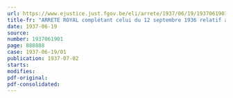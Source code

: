 ```yaml
---
url: https://www.ejustice.just.fgov.be/eli/arrete/1937/06/19/1937061901/justel
title-fr: "ARRETE ROYAL complétant celui du 12 septembre 1936 relatif aux orphelins infirmes"
date: 1937-06-19
source:
number: 1937061901
page: 888888
case: 1937-06-19/01
publication: 1937-07-02
starts:
modifies:
pdf-original:
pdf-consolidated:
---
```


